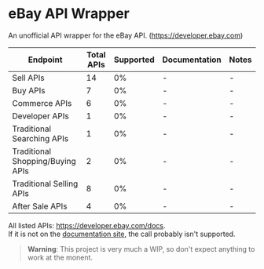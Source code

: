 # eBay API Wrapper
An unofficial API wrapper for the eBay API. (https://developer.ebay.com)

| Endpoint                         | Total APIs | Supported | Documentation | Notes |
|----------------------------------|------------|-----------|---------------|-------|
| Sell APIs                        |     14     |     0%    |       -       |   -   |
| Buy APIs                         |      7     |     0%    |       -       |   -   |
| Commerce APIs                    |      6     |     0%    |       -       |   -   |
| Developer APIs                   |      1     |     0%    |       -       |   -   |
| Traditional Searching APIs       |      1     |     0%    |       -       |   -   |
| Traditional Shopping/Buying APIs |      2     |     0%    |       -       |   -   |
| Traditional Selling APIs         |      8     |     0%    |       -       |   -   |
| After Sale APIs                  |      4     |     0%    |       -       |   -   |

All listed APIs: https://developer.ebay.com/docs. <br>
If it is not on the [documentation site](https://ebay-wrapper.js.org), the call probably isn't supported.

> **Warning**: This project is very much a WIP, so don't expect anything to work at the monent. <br>

